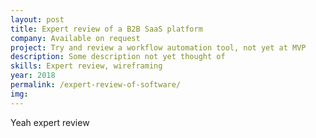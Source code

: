 ```yaml
---
layout: post
title: Expert review of a B2B SaaS platform
company: Available on request 
project: Try and review a workflow automation tool, not yet at MVP
description: Some description not yet thought of
skills: Expert review, wireframing
year: 2018
permalink: /expert-review-of-software/
img:
---
```


Yeah expert review 